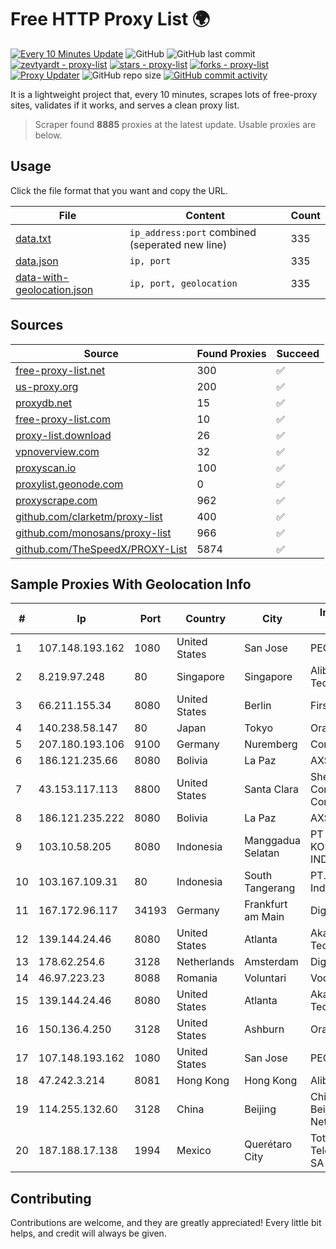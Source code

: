 
# Free HTTP Proxy List 🌍

[![Every 10 Minutes Update](https://github.com/mertguvencli/http-proxy-list/actions/workflows/main.yml/badge.svg?branch=main)](https://github.com/mertguvencli/http-proxy-list/actions/workflows/main.yml)
![GitHub](https://img.shields.io/github/license/mertguvencli/http-proxy-list)
![GitHub last commit](https://img.shields.io/github/last-commit/mertguvencli/http-proxy-list)
[![zevtyardt - proxy-list](https://img.shields.io/static/v1?label=zevtyardt&message=proxy-list&color=blue&logo=github)](https://github.com/zevtyardt/proxy-list "Go to GitHub repo")
[![stars - proxy-list](https://img.shields.io/github/stars/zevtyardt/proxy-list?style=social)](https://github.com/zevtyardt/proxy-list)
[![forks - proxy-list](https://img.shields.io/github/forks/zevtyardt/proxy-list?style=social)](https://github.com/zevtyardt/proxy-list)
[![Proxy Updater](https://github.com/zevtyardt/proxy-list/workflows/Proxy%20Updater/badge.svg)](https://github.com/zevtyardt/proxy-list/actions?query=workflow:"Proxy+Updater")
![GitHub repo size](https://img.shields.io/github/repo-size/zevtyardt/proxy-list)
[![GitHub commit activity](https://img.shields.io/github/commit-activity/m/zevtyardt/proxy-list?logo=commits)](https://github.com/zevtyardt/proxy-list/commits/main)

It is a lightweight project that, every 10 minutes, scrapes lots of free-proxy sites, validates if it works, and serves a clean proxy list.

> Scraper found **8885** proxies at the latest update. Usable proxies are below.

## Usage

Click the file format that you want and copy the URL.

|File|Content|Count|
|----|-------|-----|
|[data.txt](https://raw.githubusercontent.com/mertguvencli/http-proxy-list/main/proxy-list/data.txt)|`ip_address:port` combined (seperated new line)|335|
|[data.json](https://raw.githubusercontent.com/mertguvencli/http-proxy-list/main/proxy-list/data.json)|`ip, port`|335|
|[data-with-geolocation.json](https://raw.githubusercontent.com/mertguvencli/http-proxy-list/main/proxy-list/data-with-geolocation.json)|`ip, port, geolocation`|335|

## Sources

|Source|Found Proxies|Succeed|
|------|-------------|-------|
|[free-proxy-list.net](https://free-proxy-list.net)|300|✅|
|[us-proxy.org](https://www.us-proxy.org)|200|✅|
|[proxydb.net](http://proxydb.net)|15|✅|
|[free-proxy-list.com](https://free-proxy-list.com/?page=&port=&type%5B%5D=http&type%5B%5D=https&up_time=0&search=Search)|10|✅|
|[proxy-list.download](https://www.proxy-list.download/HTTP)|26|✅|
|[vpnoverview.com](https://vpnoverview.com/privacy/anonymous-browsing/free-proxy-servers)|32|✅|
|[proxyscan.io](https://www.proxyscan.io)|100|✅|
|[proxylist.geonode.com](https://proxylist.geonode.com/api/proxy-list?limit=300&page=1&sort_by=lastChecked&sort_type=desc&protocols=http,https)|0|✅|
|[proxyscrape.com](https://api.proxyscrape.com/v2/?request=displayproxies&protocol=http&timeout=10000&country=all&ssl=all&anonymity=all)|962|✅|
|[github.com/clarketm/proxy-list](https://raw.githubusercontent.com/clarketm/proxy-list/master/proxy-list-raw.txt)|400|✅|
|[github.com/monosans/proxy-list](https://raw.githubusercontent.com/monosans/proxy-list/main/proxies/http.txt)|966|✅|
|[github.com/TheSpeedX/PROXY-List](https://raw.githubusercontent.com/TheSpeedX/PROXY-List/master/http.txt)|5874|✅|


## Sample Proxies With Geolocation Info

|#|Ip|Port|Country|City|Internet Service Provider|
|-|--|----|-------|----|-------------------------|
|1|107.148.193.162|1080|United States|San Jose|PEG TECH INC|
|2|8.219.97.248|80|Singapore|Singapore|Alibaba (US) Technology Co., Ltd.|
|3|66.211.155.34|8080|United States|Berlin|FirstLight Fiber|
|4|140.238.58.147|80|Japan|Tokyo|Oracle Corporation|
|5|207.180.193.106|9100|Germany|Nuremberg|Contabo GmbH|
|6|186.121.235.66|8080|Bolivia|La Paz|AXS Bolivia S. A.|
|7|43.153.117.113|8800|United States|Santa Clara|Shenzhen Tencent Computer Systems Company Limited|
|8|186.121.235.222|8080|Bolivia|La Paz|AXS Bolivia S. A.|
|9|103.10.58.205|8080|Indonesia|Manggadua Selatan|PT SUMBER KONEKSI INDOTELEMATIKA|
|10|103.167.109.31|80|Indonesia|South Tangerang|PT. Fiber Networks Indonesia|
|11|167.172.96.117|34193|Germany|Frankfurt am Main|DigitalOcean, LLC|
|12|139.144.24.46|8080|United States|Atlanta|Akamai Technologies, Inc.|
|13|178.62.254.6|3128|Netherlands|Amsterdam|DigitalOcean, LLC|
|14|46.97.223.23|8088|Romania|Voluntari|Vodafone RO|
|15|139.144.24.46|8080|United States|Atlanta|Akamai Technologies, Inc.|
|16|150.136.4.250|3128|United States|Ashburn|Oracle Corporation|
|17|107.148.193.162|1080|United States|San Jose|PEG TECH INC|
|18|47.242.3.214|8081|Hong Kong|Hong Kong|Alibaba.com LLC|
|19|114.255.132.60|3128|China|Beijing|China Unicom Beijing Province Network|
|20|187.188.17.138|1994|Mexico|Querétaro City|Total Play Telecomunicaciones SA De CV|



## Contributing

Contributions are welcome, and they are greatly appreciated! Every
little bit helps, and credit will always be given.

